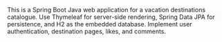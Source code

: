 <!-- Use this file to provide workspace-specific custom instructions to Copilot. For more details, visit https://code.visualstudio.com/docs/copilot/copilot-customization#_use-a-githubcopilotinstructionsmd-file -->

This is a Spring Boot Java web application for a vacation destinations catalogue. Use Thymeleaf for server-side rendering, Spring Data JPA for persistence, and H2 as the embedded database. Implement user authentication, destination pages, likes, and comments.
